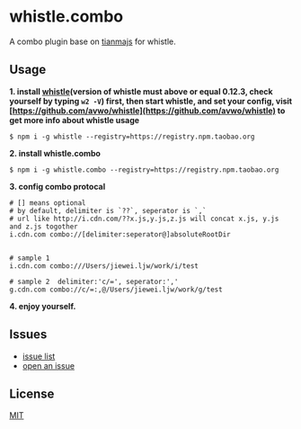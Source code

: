 # whistle.combo

A combo plugin base on [tianmajs](https://github.com/tianmajs) for whistle.

## Usage

**1. install [whistle](https://github.com/avwo/whistle)(version of whistle must above or equal 0.12.3, check yourself by typing `w2 -V`) first, then start whistle, and set your config, visit [https://github.com/avwo/whistle](https://github.com/avwo/whistle) to get more info about whistle usage**

```
$ npm i -g whistle --registry=https://registry.npm.taobao.org
```

**2. install whistle.combo**

```
$ npm i -g whistle.combo --registry=https://registry.npm.taobao.org
```
    

**3. config combo protocal**

```
# [] means optional
# by default, delimiter is `??`, seperator is `,`
# url like http://i.cdn.com/??x.js,y.js,z.js will concat x.js, y.js and z.js togother
i.cdn.com combo://[delimiter:seperator@]absoluteRootDir


# sample 1
i.cdn.com combo:///Users/jiewei.ljw/work/i/test

# sample 2  delimiter:'c/=', seperator:','
g.cdn.com combo://c/=:,@/Users/jiewei.ljw/work/g/test
```

**4. enjoy yourself.**

## Issues
* [issue list](https://github.com/whistle-plugins/whistle.combo/issues)
* [open an issue](https://github.com/whistle-plugins/whistle.combo/issues/new)

## License
[MIT](https://github.com/whistle-plugins/whistle.combo/blob/master/LICENSE)
